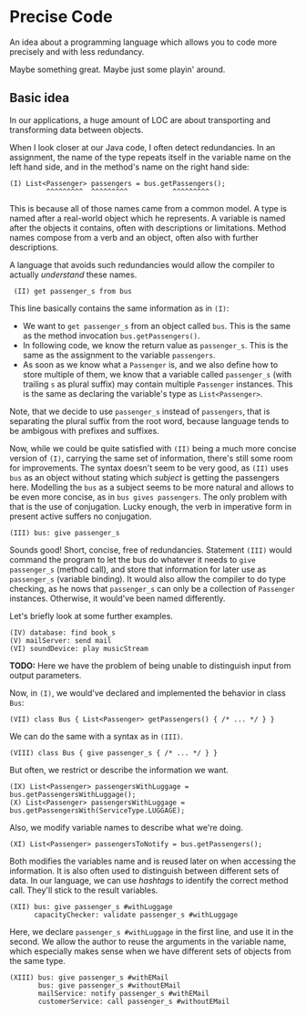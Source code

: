 # Precise Code

An idea about a programming language which allows you to code more precisely and with less redundancy.

Maybe something great. Maybe just some playin' around.

## Basic idea

In our applications, a huge amount of LOC are about transporting and transforming data between objects.

When I look closer at our Java code, I often detect redundancies.
In an assignment, the name of the type repeats itself in the variable name on the left hand side, and in the method's name on the right hand side:

    (I) List<Passenger> passengers = bus.getPassengers();
             ^^^^^^^^^  ^^^^^^^^^           ^^^^^^^^^

This is because all of those names came from a common model.
A type is named after a real-world object which he represents.
A variable is named after the objects it contains, often with descriptions or limitations.
Method names compose from a verb and an object, often also with further descriptions.

A language that avoids such redundancies would allow the compiler to actually _understand_ these names.

     (II) get passenger_s from bus

This line basically contains the same information as in `(I)`:

* We want to `get passenger_s` from an object called `bus`.
  This is the same as the method invocation `bus.getPassengers()`.
* In following code, we know the return value as `passenger_s`.
  This is the same as the assignment to the variable `passengers`.
* As soon as we know what a `Passenger` is, and we also define how to store multiple of them,
  we know that a variable called `passenger_s` (with trailing `s` as plural suffix) may contain multiple `Passenger` instances.
  This is the same as declaring the variable's type as `List<Passenger>`.

Note, that we decide to use `passenger_s` instead of `passengers`, that is separating the plural suffix from the root word, because language tends to be ambigous with prefixes and suffixes.

Now, while we could be quite satisfied with `(II)` being a much more concise version of `(I)`, carrying the same set of information, there's still some room for improvements.
The syntax doesn't seem to be very good, as `(II)` uses `bus` as an object without stating which _subject_ is getting the passengers here.
Modelling the `bus` as a subject seems to be more natural and allows to be even more concise, as in `bus gives passengers`.
The only problem with that is the use of conjugation.
Lucky enough, the verb in imperative form in present active suffers no conjugation.

    (III) bus: give passenger_s

Sounds good!
Short, concise, free of redundancies.
Statement `(III)` would command the program to let the bus do whatever it needs to `give passenger_s` (method call), and store that information for later use as `passenger_s` (variable binding).
It would also allow the compiler to do type checking, as he nows that `passenger_s` can only be a collection of `Passenger` instances.
Otherwise, it would've been named differently.

Let's briefly look at some further examples.

    (IV) database: find book_s
    (V) mailServer: send mail
    (VI) soundDevice: play musicStream

**TODO:** Here we have the problem of being unable to distinguish input from output parameters.

Now, in `(I)`, we would've declared and implemented the behavior in class `Bus`:

    (VII) class Bus { List<Passenger> getPassengers() { /* ... */ } }

We can do the same with a syntax as in `(III)`.

    (VIII) class Bus { give passenger_s { /* ... */ } }

But often, we restrict or describe the information we want.

    (IX) List<Passenger> passengersWithLuggage = bus.getPassengersWithLuggage();
    (X) List<Passenger> passengersWithLuggage = bus.getPassengersWith(ServiceType.LUGGAGE);

Also, we modify variable names to describe what we're doing.

    (XI) List<Passenger> passengersToNotify = bus.getPassengers();

Both modifies the variables name and is reused later on when accessing the information.
It is also often used to distinguish between different sets of data.
In our language, we can use _hashtags_ to identify the correct method call.
They'll stick to the result variables.

    (XII) bus: give passenger_s #withLuggage
          capacityChecker: validate passenger_s #withLuggage

Here, we declare `passenger_s #withLuggage` in the first line, and use it in the second.
We allow the author to reuse the arguments in the variable name, which especially makes sense when we have different sets of objects from the same type.

    (XIII) bus: give passenger_s #withEMail
           bus: give passenger_s #withoutEMail
           mailService: notify passenger_s #withEMail
           customerService: call passenger_s #withoutEMail


